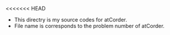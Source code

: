 <<<<<<< HEAD
* This directry is my source codes for atCorder.
* File name is corresponds to the problem number of atCorder.
